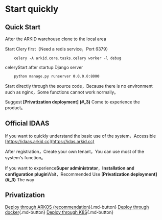 # Start quickly

## Quick Start

After the ARKID warehouse clone to the local area

Start Clery first（Need a redis service，Port 6379）
```
    celery -A arkid.core.tasks.celery worker -l debug
```
celeryStart after startup Django server
```
    python manage.py runserver 0.0.0.0:8000
```
Start directly through the source code，Because there is no environment such as nginx，Some functions cannot work normally。

Suggest **[Privatization deployment] (#_3)** Come to experience the product。

## Official IDAAS
If you want to quickly understand the basic use of the system，Accessible [https://idaas.arkid.cc](https://idas.arkid.cc)

After registration，Create your own tenant，You can use most of the system's function。

If you want to experience**Super administrator**，**Installation and configuration plugin**Wait，Recommended Use **[Privatization deployment] (#_3)** The way

## Privatization

[Deploy through ARKOS (recommendation)](./%20Privatization/DeployThroughArkos/){.md-button}
[Deploy through docker](./%20Privatization/DeployThroughDocker/){.md-button}
[Deploy through K8S](./%20Privatization/DeployThroughK8S/){.md-button}
